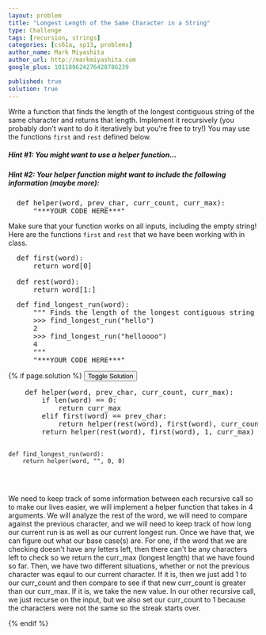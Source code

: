 ```yaml
---
layout: problem
title: "Longest Length of the Same Character in a String"
type: Challenge
tags: [recursion, strings]
categories: [cs61a, sp13, problems]
author_name: Mark Miyashita
author_url: http://markmiyashita.com
google_plus: 101180624276428786239

published: true
solution: true
---
```

<p>
  Write a function that finds the length of the longest contiguous string of the same character and returns that length. Implement it recursively (you probably don't want to do it iteratively but you're free to try!) You may use the functions <code>first</code> and <code>rest</code> defined below.
</p>

<h5>Hint #1: You might want to use a helper function...</h5>
<h5>Hint #2: Your helper function might want to include the following information (maybe more):</h5>

<pre class="brush: python;">
  def helper(word, prev_char, curr_count, curr_max):
      "***YOUR CODE HERE***"
</pre>

Make sure that your function works on all inputs, including the empty string! Here are the functions <code>first</code> and <code>rest</code> that we have been working with in class.
</div>
        
<pre class="brush: python;">
  def first(word):
      return word[0]
    
  def rest(word):
      return word[1:]
</pre>

<pre class="brush: python;">
  def find_longest_run(word):
      """ Finds the length of the longest contiguous string of a single character and returns the length.
      >>> find_longest_run("hello")
      2
      >>> find_longest_run("helloooo")
      4
      """
      "***YOUR CODE HERE***"
</pre>

{% if page.solution %}
<button onclick="toggleSolution()">Toggle Solution</button>

<div class="solution">
  <pre class="brush: python;">
    def helper(word, prev_char, curr_count, curr_max):
        if len(word) == 0:
            return curr_max
        elif first(word) == prev_char:
            return helper(rest(word), first(word), curr_count + 1, max(curr_count + 1, curr_max))
        return helper(rest(word), first(word), 1, curr_max)

    def find_longest_run(word):
        return helper(word, "", 0, 0)
  </pre>
  
  <p>
    We need to keep track of some information between each recursive call so to make our lives easier, we will implement a helper function that takes in 4 arguments. We will analyze the rest of the word, we will need to compare against the previous character, and we will need to keep track of how long our current run is as well as our current longest run. Once we have that, we can figure out what our base case(s) are. For one, if the word that we are checking doesn't have any letters left, then there can't be any characters left to check so we return the curr_max (longest length) that we have found so far. Then, we have two different situations, whether or not the previous character was eqaul to our current character. If it is, then we just add 1 to our curr_count and then compare to see if that new curr_count is greater than our curr_max. If it is, we take the new value. In our other recursive call, we just recurse on the input, but we also set our curr_count to 1 because the characters were not the same so the streak starts over.
  </p>
</div>
{% endif %}